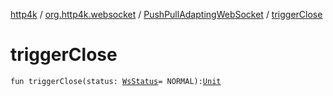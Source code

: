 [http4k](../../index.md) / [org.http4k.websocket](../index.md) / [PushPullAdaptingWebSocket](index.md) / [triggerClose](./trigger-close.md)

# triggerClose

`fun triggerClose(status: `[`WsStatus`](../-ws-status/index.md)` = NORMAL): `[`Unit`](https://kotlinlang.org/api/latest/jvm/stdlib/kotlin/-unit/index.html)